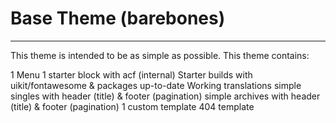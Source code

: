 # Base Theme (barebones)

---

This theme is intended to be as simple as possible. This theme contains:

1 Menu
1 starter block with acf (internal)
Starter builds with uikit/fontawesome & packages up-to-date
Working translations
simple singles with header (title) & footer (pagination)
simple archives with header (title) & footer (pagination)
1 custom template
404 template